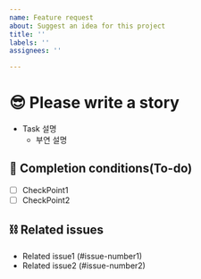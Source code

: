 ```yaml
---
name: Feature request
about: Suggest an idea for this project
title: ''
labels: ''
assignees: ''

---
```



# 😎 Please write a story
- Task 설명
   - 부연 설명

## 📝 Completion conditions(To-do)

- [ ] CheckPoint1
- [ ] CheckPoint2

## ⛓ Related issues

- Related issue1 (#issue-number1)
- Related issue2 (#issue-number2)
